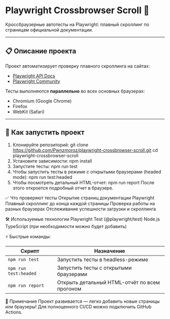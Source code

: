 # Playwright Crossbrowser Scroll 🚀

Кроссбраузерные автотесты на Playwright: плавный скроллинг по страницам официальной документации.

---

## 📋 Описание проекта

Проект автоматизирует проверку плавного скроллинга на сайтах:
- [Playwright API Docs](https://playwright.dev/docs/api/class-test)
- [Playwright Community](https://playwright.dev/community)

Тесты выполняются **параллельно** во всех основных браузерах:
- Chromium (Google Chrome)
- Firefox
- WebKit (Safari)

---

## 🚀 Как запустить проект

1. Клонируйте репозиторий:
git clone https://github.com/Pwnzmoroz/playwright-crossbrowser-scroll.git
cd playwright-crossbrowser-scroll
2. Установите зависимости:
npm install
3. Запустите тесты:
npm run test
4. Чтобы запустить тесты в режиме с открытыми браузерами (headed mode):
npm run test:headed
5. Чтобы посмотреть детальный HTML-отчет:
npm run report
После этого откроется подробный отчет в браузере.

✅ Что проверяют тесты
Открытие страниц документации Playwright
Плавный скроллинг до конца каждой страницы
Проверка работы на разных браузерах
Отслеживание успешности загрузки и скроллинга

🛠 Используемые технологии
Playwright Test (@playwright/test)
Node.js
TypeScript (при необходимости можно будет добавить)

⚡ Быстрые команды:

| Скрипт            | Назначение                                          |
|-------------------|-----------------------------------------------------|
| `npm run test`     | Запустить тесты в headless-режиме                   |
| `npm run test:headed` | Запустить тесты с открытыми браузерами           |
| `npm run report`   | Открыть детальный HTML-отчёт по всем прогоном       |

📌 Примечание
Проект развивается — легко добавить новые страницы или браузеры!
Для полноценного CI/CD можно подключить GitHub Actions.

